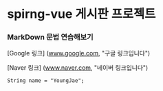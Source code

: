 # **spirng-vue** 게시판 프로젝트

### MarkDown 문법 연습해보기

[Google 링크] (www.google.com, "구글 링크입니다")

[Naver 링크] (www.naver.com, "네이버 링크입니다")

`String name = "YoungJae";`
